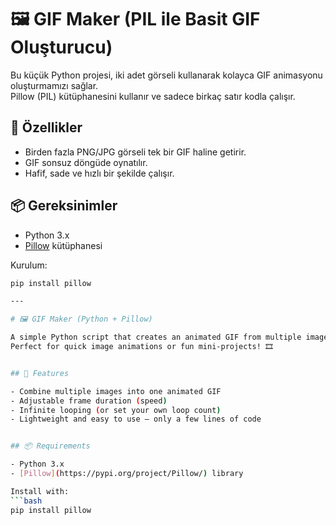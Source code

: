 # 🖼️ GIF Maker (PIL ile Basit GIF Oluşturucu)

Bu küçük Python projesi, iki adet görseli kullanarak kolayca GIF animasyonu oluşturmamızı sağlar.  
Pillow (PIL) kütüphanesini kullanır ve sadece birkaç satır kodla çalışır.

## 🚀 Özellikler

- Birden fazla PNG/JPG görseli tek bir GIF haline getirir.   
- GIF sonsuz döngüde oynatılır.  
- Hafif, sade ve hızlı bir şekilde çalışır.
  
## 📦 Gereksinimler

- Python 3.x  
- [Pillow](https://pypi.org/project/Pillow/) kütüphanesi

Kurulum:
```bash
pip install pillow

---

# 🖼️ GIF Maker (Python + Pillow)

A simple Python script that creates an animated GIF from multiple images using the **Pillow (PIL)** library.  
Perfect for quick image animations or fun mini-projects! 🎞️


## 🚀 Features

- Combine multiple images into one animated GIF  
- Adjustable frame duration (speed)  
- Infinite looping (or set your own loop count)  
- Lightweight and easy to use — only a few lines of code  


## 📦 Requirements

- Python 3.x  
- [Pillow](https://pypi.org/project/Pillow/) library

Install with:
```bash
pip install pillow
